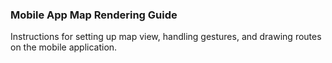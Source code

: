 ### Mobile App Map Rendering Guide
Instructions for setting up map view, handling gestures, and drawing routes on the mobile application.
